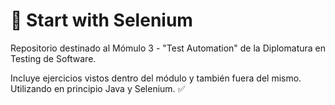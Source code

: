 # 🧪 Start with Selenium
Repositorio destinado al Mómulo 3 - "Test Automation" de la Diplomatura en Testing de Software.

Incluye ejercicios vistos dentro del módulo y también fuera del mismo.
Utilizando en principio Java y Selenium. ✅
